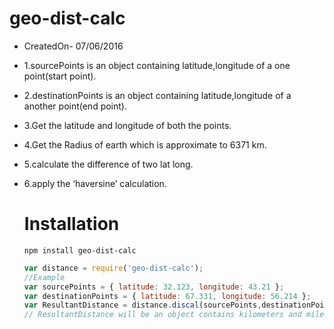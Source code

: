 # geo-dist-calc


 * CreatedOn- 07/06/2016
 * 1.sourcePoints is an object containing latitude,longitude of a one point(start point).
 * 2.destinationPoints is an object containing latitude,longitude of a another point(end point).
 * 3.Get the latitude and longitude of both the points.
 * 4.Get the Radius of earth which is approximate to 6371 km.
 * 5.calculate the difference of two lat long.
 * 6.apply the ‘haversine’ calculation.

	# Installation
	```
	npm install geo-dist-calc
	```
	```javascript
	var distance = require('geo-dist-calc');
	//Example
	var sourcePoints = { latitude: 32.123, longitude: 43.21 };
    var destinationPoints = { latitude: 67.331, longitude: 56.214 };
	var ResultantDistance = distance.discal(sourcePoints,destinationPoints);
	// ResultantDistance will be an object contains kilometers and miles form source to destination.
	```
